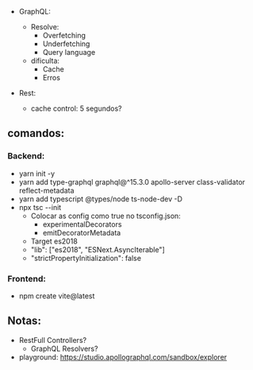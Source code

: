 
- GraphQL:
  - Resolve:
    - Overfetching
    - Underfetching
    - Query language
  - dificulta:
    - Cache
    - Erros


- Rest: 
  - cache control: 5 segundos?


## comandos:

### Backend:
* yarn init -y
* yarn add type-graphql graphql@^15.3.0 apollo-server class-validator reflect-metadata
* yarn add typescript @types/node ts-node-dev -D
* npx tsc --init
  * Colocar as config como true no tsconfig.json:
    - experimentalDecorators
    - emitDecoratorMetadata
  * Target es2018 
  * "lib": ["es2018", "ESNext.AsyncIterable"]
  * "strictPropertyInitialization": false

### Frontend:
* npm create vite@latest

## Notas:
* RestFull Controllers?
  * GraphQL Resolvers?
* playground: https://studio.apollographql.com/sandbox/explorer